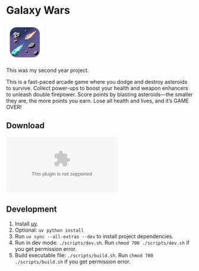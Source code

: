 # Galaxy Wars

<img src="./icons/macos-512.png" alt="galaxy wars logo" style="width:100px;" />

This was my second year project.

This is a fast-paced arcade game where you dodge and destroy asteroids to survive. Collect power-ups to boost your health and weapon enhancers to unleash double firepower. Score points by blasting asteroids—the smaller they are, the more points you earn. Lose all health and lives, and it’s GAME OVER!

## Download

![GitHub Downloads (specific asset, latest release)](https://img.shields.io/github/downloads/amitsingh-007/galaxy-wars/latest/galaxy-wars-macos.zip)

## Development

1. Install [uv](https://docs.astral.sh/uv/).
2. Optional: `uv python install`
3. Run `uv sync --all-extras --dev` to install project dependencies.
4. Run in dev mode: `./scripts/dev.sh`. Run `chmod 700 ./scripts/dev.sh` if you get permission error.
4. Build executable file: `./scripts/build.sh`. Run `chmod 700 ./scripts/build.sh` if you get permission error.
